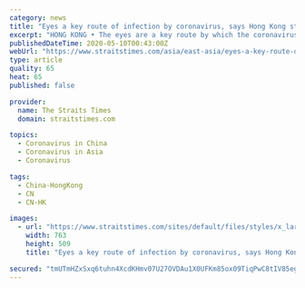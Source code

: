 ```yaml
---
category: news
title: "Eyes a key route of infection by coronavirus, says Hong Kong study"
excerpt: "HONG KONG • The eyes are a key route by which the coronavirus infects humans, a study by the University of Hong Kong has found, in addition to the upper respiratory tract, which includes the nose, mouth and throat."
publishedDateTime: 2020-05-10T00:43:00Z
webUrl: "https://www.straitstimes.com/asia/east-asia/eyes-a-key-route-of-infection-by-virus-says-hk-study"
type: article
quality: 65
heat: 65
published: false

provider:
  name: The Straits Times
  domain: straitstimes.com

topics:
  - Coronavirus in China
  - Coronavirus in Asia
  - Coronavirus

tags:
  - China-HongKong
  - CN
  - CN-HK

images:
  - url: "https://www.straitstimes.com/sites/default/files/styles/x_large/public/articles/2020/05/09/st_20200509_fdeyes_56553562.jpg?itok=BeaVCXc1"
    width: 763
    height: 509
    title: "Eyes a key route of infection by coronavirus, says Hong Kong study"

secured: "tmUTmHZxSxq6tuhn4XcdKHmv07U27OVDAu1X0UFKm85ox09TiqPwC8tIV85egsJLwJHe21PMzAG6JBM6bre/muqJy3UeiT3TNT1jXy/WO+kMEDXsQFZgnxL+KwmCgI42Z3C/GXe+/fegWGcIyEeeXmU71es+4zk6+6yB+/JxKzG+rGUx4NVF1/q8cg5S94VXDisKYmQrikHSub3o9QvMGqTxETcHbPowonohHg2uzD2Uni8Q9v54hNpZOknv3QCh50EvlRnRtRM9NeTNQ6kEBd0BDQ8ZUydgAJPeWI31gmgsQd1RUXZ0c+oqWBcUSSi/;FWgjxuRT7dwe36jMFozahA=="
---
```


